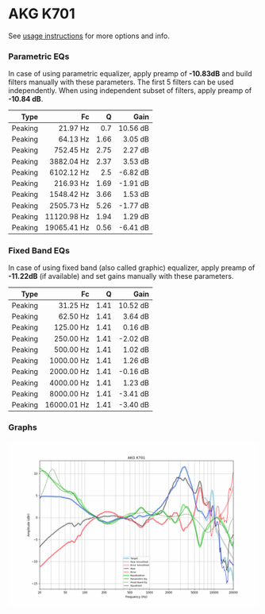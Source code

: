 # AKG K701
See [usage instructions](https://github.com/jaakkopasanen/AutoEq#usage) for more options and info.

### Parametric EQs
In case of using parametric equalizer, apply preamp of **-10.83dB** and build filters manually
with these parameters. The first 5 filters can be used independently.
When using independent subset of filters, apply preamp of **-10.84 dB**.

| Type    | Fc          |    Q | Gain     |
|--------:|------------:|-----:|---------:|
| Peaking | 21.97 Hz    | 0.7  | 10.56 dB |
| Peaking | 64.13 Hz    | 1.66 | 3.05 dB  |
| Peaking | 752.45 Hz   | 2.75 | 2.27 dB  |
| Peaking | 3882.04 Hz  | 2.37 | 3.53 dB  |
| Peaking | 6102.12 Hz  | 2.5  | -6.82 dB |
| Peaking | 216.93 Hz   | 1.69 | -1.91 dB |
| Peaking | 1548.42 Hz  | 3.66 | 1.53 dB  |
| Peaking | 2505.73 Hz  | 5.26 | -1.77 dB |
| Peaking | 11120.98 Hz | 1.94 | 1.29 dB  |
| Peaking | 19065.41 Hz | 0.56 | -6.41 dB |

### Fixed Band EQs
In case of using fixed band (also called graphic) equalizer, apply preamp of **-11.22dB**
(if available) and set gains manually with these parameters.

| Type    | Fc          |    Q | Gain     |
|--------:|------------:|-----:|---------:|
| Peaking | 31.25 Hz    | 1.41 | 10.52 dB |
| Peaking | 62.50 Hz    | 1.41 | 3.64 dB  |
| Peaking | 125.00 Hz   | 1.41 | 0.16 dB  |
| Peaking | 250.00 Hz   | 1.41 | -2.02 dB |
| Peaking | 500.00 Hz   | 1.41 | 1.02 dB  |
| Peaking | 1000.00 Hz  | 1.41 | 1.26 dB  |
| Peaking | 2000.00 Hz  | 1.41 | -0.16 dB |
| Peaking | 4000.00 Hz  | 1.41 | 1.23 dB  |
| Peaking | 8000.00 Hz  | 1.41 | -3.41 dB |
| Peaking | 16000.01 Hz | 1.41 | -3.40 dB |

### Graphs
![](./AKG%20K701.png)